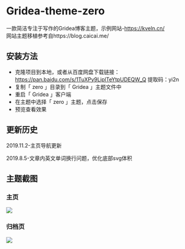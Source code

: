 # Gridea-theme-zero
一款简洁专注于写作的Gridea博客主题，示例网站-https://kveln.cn/</br>
网站主题移植参考自https://blog.caicai.me/
## 安装方法
- 克隆项目到本地，或者从百度网盘下载链接：https://pan.baidu.com/s/1TuXPy9LiplTeYtpUDEQW_Q 提取码：yi2n 
- 复制「 zero 」目录到「 Gridea 」主题文件中
- 重启「 Gridea 」客户端
- 在主题中选择「 zero 」主题，点击保存
- 预览查看效果
## 更新历史
2019.11.2-主页导航更新

2019.8.5-文章内英文单词换行问题，优化底部svg体积

## 主题截图
### 主页
![](https://cdn.nlark.com/yuque/0/2019/png/302953/1564474125626-assets/web-upload/79b099ab-6413-4d54-b921-1a4081392cd1.png)
### 归档页
![](https://cdn.nlark.com/yuque/0/2019/png/302953/1564474365981-assets/web-upload/2d4ceb9e-ee45-46c9-9ba6-14ab12b48726.png)
